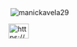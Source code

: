 
<p>&nbsp;<img align="center" src="https://github-readme-stats.vercel.app/api?username=manickavela29&show_icons=true&locale=en" alt="manickavela29" /></p>

<p align="left">
<a href="https://linkedin.com/in/https://www.linkedin.com/in/manickavela/" target="blank"><img align="center" src="https://raw.githubusercontent.com/rahuldkjain/github-profile-readme-generator/master/src/images/icons/Social/linked-in-alt.svg" alt="https://www.linkedin.com/in/manickavela/" height="30" width="40" /></a>
</p>
